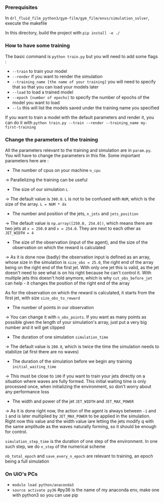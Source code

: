 ### Prerequisites
In `drl_fluid_film_python3/gym-film/gym_film/envs/simulation_solver`, execute the makefile

In this directory, build the project with `pip install -e ./`

### How to have some training
The basic command is `python train.py` but you will need to add some flags :
- `--train` to train your model
- `--render` if you want to render the simulation
- `--training_name [the name of your training]` you will need to specify that so that you can load your models later
- `--load` to load a trained model
- `--epoch [number of epochs]` to specify the number of epochs of the model you want to load
- `--ls` this will list the models saved under the training name you specified

If you want to train a model with the default parameters and render it, you can do it with `python train.py --train --render --training_name my-first-training`

### Change the parameters of the training
All the parameters relevant to the training and simulation are in `param.py`. You will have to change the parameters in this file.
Some important parameters here are :

- The number of cpus on your machine `n_cpu`

-> Parallelizing the training can be useful

- The size of our simulation `L`

-> The default value is `300.0`. `L` is not to be confused with `NUM`, which is the size of the array. `L = NUM * dx`

- The number and position of the jets, `n_jets` and `jets_position`

-> The default value is `np.array([250.0, 254.0])`, which means there are two jets at `x = 250.0` and `x = 254.0`. They are next to each other as `JET_WIDTH = 4`

- The size of the observation (input of the agent), and the size of the observation on which the reward is calculated

-> As it is done now (badly) the observation input is defined as an array, whose size in the simulation is `size_obs = 25.0`, the right end of the array being on the right end of the first jet. With only one jet this is valid, as the jet doesn't need to see what is on his right because he can't control it. With multiple jets this doesn't hold anymore, which is why `cut_obs_before_jet` can help - it changes the position of the right end of the array

As for the observation on which the reward is calculated, it starts from the first jet, with size `size_obs_to_reward`

- The number of points in our observation

-> You can change it with `n_obs_points`. If you want as many points as possible given the length of your simulation's array, just put a very big number and it will get clipped

- The duration of one simulation `simulation_time`

-> The default value is `200.0`, which is twice the time the simulation needs to stabilize (at first there are no waves)

- The duration of the simulation before we begin any training `initial_waiting_time`

-> This must be close to `100` if you want to train your jets directly on a situation where waves are fully formed. This initial waiting time is only processed once, when initializing the environment, so don't worry about any performance loss

- The width and power of the jet `JET_WIDTH` and `JET_MAX_POWER`

-> As it is done right now, the action of the agent is always between `-1` and `1` and is later multiplied by `JET_MAX_POWER` to be applied in the simulation. Right now this value and the width value iare letting the jets modify q with the same amplitude as the waves naturally forming, so it should be enough for control. 

`simulation_step_time` is the duration of one step of the environment. In one such step, we do `n_step` of the numerical scheme

`nb_total_epoch` and `save_every_n_epoch` are relevant to training, an epoch being a full simulation 

### On UiO's PCs

- `module load python/anaconda3`
- `source activate py36`              #py36 is the name of my anaconda env, make one with python3 so you can use pip
